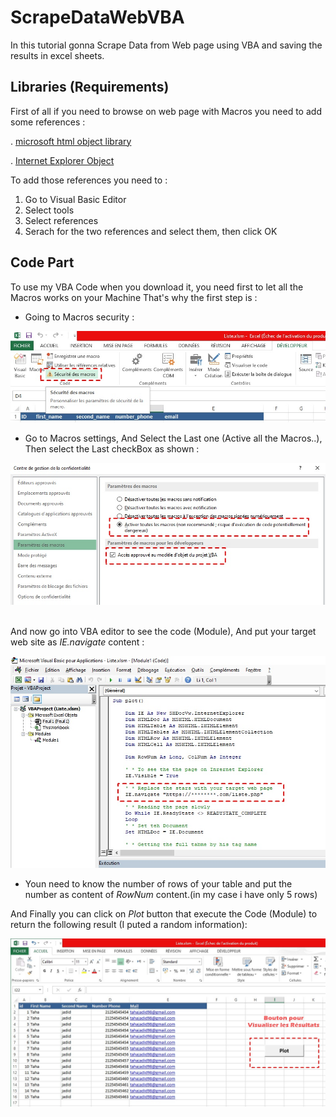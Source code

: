 # ScrapeDataWebVBA

In this tutorial gonna Scrape Data from Web page using VBA and saving the results in excel sheets.

## Libraries (Requirements)
First of all if you need to browse on web page with Macros you need to add some references :

. [microsoft html object library](https://arkham46.developpez.com/articles/office/officeweb/?page=page_1)

. [Internet Explorer Object](https://riptutorial.com/vba/example/27772/internet-explorer-object)

To add those references you need to :
1. Go to  Visual Basic Editor
2. Select  tools
3. Select references
4. Serach for the two references and select them, then click  OK

## Code Part

To use my VBA Code when you download it, you need first to let all the Macros works on your Machine
That's why the first step is : 
* Going to Macros security : &nbsp;&nbsp;

![image](https://github.com/tahajadid/ScrapeDataWebVBA/blob/main/img/securite1.jpg)

* Go to Macros settings, And Select the Last one (Active all the Macros..), Then select the Last checkBox as shown :&nbsp;

![image](https://github.com/tahajadid/ScrapeDataWebVBA/blob/main/img/securite2.jpg) &nbsp;

And now go into VBA editor to see the code (Module), And put your target web site as *IE.navigate* content : &nbsp;

![image](https://github.com/tahajadid/ScrapeDataWebVBA/blob/main/img/target%20web%20page.jpg)

* Youn need to know the number of rows of your table and put the number as content of *RowNum* content.(in my case i have only 5 rows) &nbsp;

And Finally you can click on *Plot* button that execute the Code (Module) to return the following result (I puted a random information):&nbsp;

![image](https://github.com/tahajadid/ScrapeDataWebVBA/blob/main/img/Resultats.jpg)


